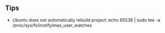 
## Tips
- Ubuntu does not automatically rebuild project: echo 65536 | sudo tee -a /proc/sys/fs/inotify/max_user_watches



